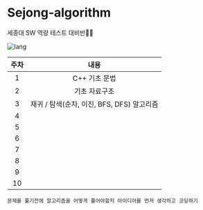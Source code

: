 # Sejong-algorithm

세종대 SW 역량 테스트 대비반👨‍🎓

![lang](https://img.shields.io/badge/lagnuage-c%2B%2B-orange)

| 주차 |                    내용                    |
| :--: | :----------------------------------------: |
|  1   |               C++ 기초 문법                |
|  2   |               기초 자료구조                |
|  3   | 재귀 / 탐색(순차, 이진, BFS, DFS) 알고리즘 |
|  4   |                                            |
|  5   |                                            |
|  6   |                                            |
|  7   |                                            |
|  8   |                                            |
|  9   |                                            |
|  10  |                                            |

```
문제를 풀기전에 알고리즘을 어떻게 풀어야할지 아이디어를 먼저 생각하고 코딩하기
```
